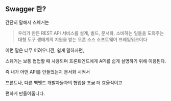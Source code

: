 ## Swagger 란?

간단히 말해서 스웨거는 

> 우리가 만든 REST API 서비스를 설계, 빌드, 문서화, 소비하는 일들을 도와주는 대형 도구 생태계의
지원을 받는 오픈 소스 소프트웨어 프레임워크이다

이런 말은 너무 어려우니깐, 쉽게 말하자면,

스웨거는 보통 협업할 때 사용되며 프론트엔드에게 API를 쉽게 설명하기 위해 이용된다.

즉 내가 어떤 API를 만들었는지 문서화 시켜서

프론트나, 다른 백엔드 개발자들과의 협업을 조금 더 효율적이고

편하게 만들어줍니다.
